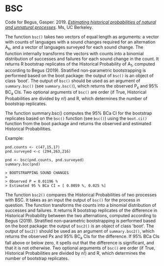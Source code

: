 # BSC

Code for Begus, Gasper. 2019. [*Estimating historical probabilities of natural and unnatural processes*](https://ling.auf.net/lingbuzz/004299). Ms, UC Berkeley.

The function `bsc()` takes two vectors of equal length as arguments: a vector with counts of languages with a sound changes required for an alternation A<sub>k</sub>, and a vector of languages surveyed for each sound change. The function internally transforms the vectors with counts into a binomial distribution of successes and failures for each sound change in the count. It returns R  bootstrap replicates of the Historical Probability of A<sub>1</sub>, computed according to Begus (2019). Stratified non-parametric bootstrapping is performed based on the boot package: the output of `bsc()` is an object of class 'boot'. The output of `bsc()` should be used as an argument of `summary.bsc()` (see `summary.bsc()`), which returns the observed P<sub>x</sub> and 95% BC<sub>a</sub> CIs. Two optional arguments of `bsc()` are order (if True, Historical Probabilities are divided by n!) and R, which determines the number of bootstrap replicates.


The function summary.bsc() computes the 95% BCa CI for the bootstrap replicates based on the `bsc()` function (see `bsc()`) using the `boot.ci()` function from the boot package and returns the observed and estimated Historical Probabilities.

Example: 
```
pnd.counts <- c(47,15,17)
pnd.surveyed <-c (294,263,216)

pnd <- bsc(pnd.counts, pnd.surveyed)
summary.bsc(pnd)

> BOOTSTRAPPING SOUND CHANGES
>
> Observed P = 0.01196 %
> Estimated 95 % BCa CI = [ 0.0059 %, 0.025 %]
```

The function `bsc2()` compares the Historical Probabilities of two processes with BSC. It takes as an input the output of `bsc()` for the process in question. The function transforms the counts into a binomial distribution of successes and failures. It returns R bootstrap replicates of the difference in Historical Probability between the two alternations, computed according to Begus (2019). Stratified non-parametric bootstrapping is performed based on the boot package: the output of `bsc2()` is an object of class 'boot'. The output of `bsc2()` should be used as an argument of `summary.bsc2()`, which returns the observed Px and 95% BC<sub>a</sub> CIs for the difference. If 95% BCa CIs fall above or below zero, it spells out that the difference is significant, and that it is not otherwise. Two optional arguments of `bsc()` are order (if True, Historical Probabilities are divided by n!) and R, which determines the number of bootstrap replicates.
